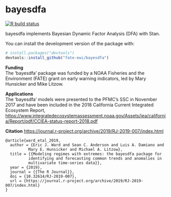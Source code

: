 <!-- README.md is generated from README.Rmd. Please edit that file -->
bayesdfa
========

[![R build
status](https://github.com/fate-ewi/bayesdfa/workflows/R-CMD-check/badge.svg)](https://github.com/fate-ewi/bayesdfa/actions)

bayesdfa implements Bayesian Dynamic Factor Analysis (DFA) with Stan.

You can install the development version of the package with:

``` r
# install.packages("devtools")
devtools::install_github("fate-ewi/bayesdfa")
```

**Funding**  
The ‘bayesdfa’ package was funded by a NOAA Fisheries and the
Environment (FATE) grant on early warning indicators, led by Mary
Hunsicker and Mike Litzow.

**Applications**  
The ‘bayesdfa’ models were presented to the PFMC’s SSC in November 2017
and have been included in the 2018 California Current Integrated
Ecosystem Report,
<a href="https://www.integratedecosystemassessment.noaa.gov/Assets/iea/california/Report/pdf/CCIEA-status-report-2018.pdf" class="uri">https://www.integratedecosystemassessment.noaa.gov/Assets/iea/california/Report/pdf/CCIEA-status-report-2018.pdf</a>

**Citation**
<a href="https://journal.r-project.org/archive/2019/RJ-2019-007/index.html" class="uri">https://journal.r-project.org/archive/2019/RJ-2019-007/index.html</a>

    @article{ward_etal_2019,
      author = {Eric J. Ward and Sean C. Anderson and Luis A. Damiano and
              Mary E. Hunsicker and Michael A. Litzow},
      title = {{Modeling regimes with extremes: the bayesdfa package for
              identifying and forecasting common trends and anomalies in
              multivariate time-series data}},
      year = {2019},
      journal = {{The R Journal}},
      doi = {10.32614/RJ-2019-007},
      url = {https://journal.r-project.org/archive/2019/RJ-2019-007/index.html}
    }
